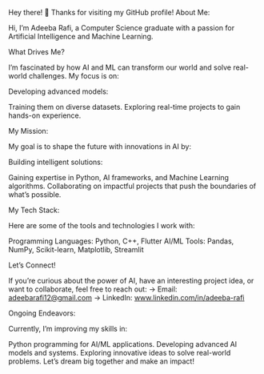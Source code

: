 Hey there! 👋 Thanks for visiting my GitHub profile!
About Me:

Hi, I’m Adeeba Rafi, a Computer Science graduate with a passion for Artificial Intelligence and Machine Learning.

What Drives Me?

I’m fascinated by how AI and ML can transform our world and solve real-world challenges. My focus is on:

Developing advanced models:

Training them on diverse datasets.
Exploring real-time projects to gain hands-on experience.

My Mission:

My goal is to shape the future with innovations in AI by:

Building intelligent solutions:

Gaining expertise in Python, AI frameworks, and Machine Learning algorithms.
Collaborating on impactful projects that push the boundaries of what’s possible.

My Tech Stack:

Here are some of the tools and technologies I work with:

Programming Languages: Python, C++, Flutter
AI/ML Tools: Pandas, NumPy, Scikit-learn, Matplotlib, Streamlit

Let’s Connect!

If you’re curious about the power of AI, have an interesting project idea, or want to collaborate, feel free to reach out:
-> Email: adeebarafi12@gmail.com
-> LinkedIn: www.linkedin.com/in/adeeba-rafi

Ongoing Endeavors:

Currently, I’m improving my skills in:

Python programming for AI/ML applications.
Developing advanced AI models and systems.
Exploring innovative ideas to solve real-world problems.
Let’s dream big together and make an impact!
  


<!---
AdeebaRafi/AdeebaRafi is a ✨ special ✨ repository because its `README.md` (this file) appears on your GitHub profile.
You can click the Preview link to take a look at your changes.
--->
